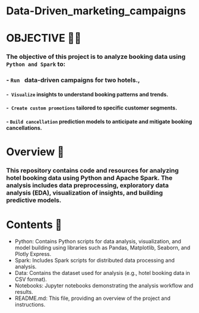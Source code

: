 # Data-Driven_marketing_campaigns
# OBJECTIVE 🎂🎶



### The objective of this project is to analyze booking data using` Python and Spark` to:
### - `Run ` data-driven campaigns for two hotels., 

#### -` Visualize` insights to understand booking patterns and trends.
#### -` Create custom promotions` tailored to specific customer segments.
#### - `Build cancellation` prediction models to anticipate and mitigate booking cancellations.
# Overview 📝
### This repository contains code and resources for analyzing hotel booking data using Python and Apache Spark. The analysis includes data preprocessing, exploratory data analysis (EDA), visualization of insights, and building predictive models.

# Contents 📁
- Python: Contains Python scripts for data analysis, visualization, and model building using libraries such as Pandas, Matplotlib, Seaborn, and Plotly Express.
- Spark: Includes Spark scripts for distributed data processing and analysis.
- Data: Contains the dataset used for analysis (e.g., hotel booking data in CSV format).
- Notebooks: Jupyter notebooks demonstrating the analysis workflow and results.
- README.md: This file, providing an overview of the project and instructions.

